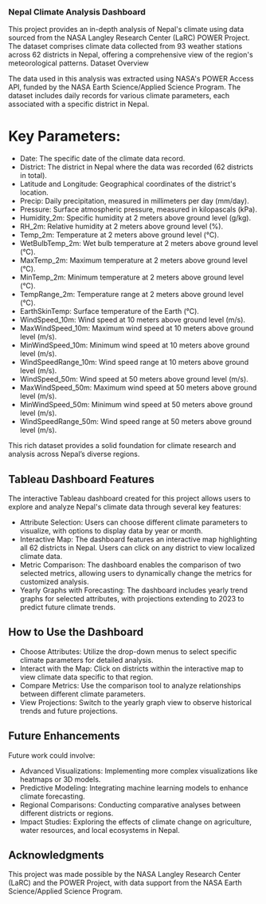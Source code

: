 ### Nepal Climate Analysis Dashboard

This project provides an in-depth analysis of Nepal's climate using data sourced from the NASA Langley Research Center (LaRC) POWER Project. The dataset comprises climate data collected from 93 weather stations across 62 districts in Nepal, offering a comprehensive view of the region's meteorological patterns.
Dataset Overview

The data used in this analysis was extracted using NASA's POWER Access API, funded by the NASA Earth Science/Applied Science Program. The dataset includes daily records for various climate parameters, each associated with a specific district in Nepal.
# Key Parameters:

  - Date: The specific date of the climate data record.
  - District: The district in Nepal where the data was recorded (62 districts in total).
  - Latitude and Longitude: Geographical coordinates of the district's location.
  - Precip: Daily precipitation, measured in millimeters per day (mm/day).
  - Pressure: Surface atmospheric pressure, measured in kilopascals (kPa).
  - Humidity_2m: Specific humidity at 2 meters above ground level (g/kg).
  - RH_2m: Relative humidity at 2 meters above ground level (%).
  - Temp_2m: Temperature at 2 meters above ground level (°C).
  - WetBulbTemp_2m: Wet bulb temperature at 2 meters above ground level (°C).
  - MaxTemp_2m: Maximum temperature at 2 meters above ground level (°C).
  - MinTemp_2m: Minimum temperature at 2 meters above ground level (°C).
  - TempRange_2m: Temperature range at 2 meters above ground level (°C).
  - EarthSkinTemp: Surface temperature of the Earth (°C).
  - WindSpeed_10m: Wind speed at 10 meters above ground level (m/s).
  - MaxWindSpeed_10m: Maximum wind speed at 10 meters above ground level (m/s).
  - MinWindSpeed_10m: Minimum wind speed at 10 meters above ground level (m/s).
  - WindSpeedRange_10m: Wind speed range at 10 meters above ground level (m/s).
  - WindSpeed_50m: Wind speed at 50 meters above ground level (m/s).
  - MaxWindSpeed_50m: Maximum wind speed at 50 meters above ground level (m/s).
  - MinWindSpeed_50m: Minimum wind speed at 50 meters above ground level (m/s).
  - WindSpeedRange_50m: Wind speed range at 50 meters above ground level (m/s).

This rich dataset provides a solid foundation for climate research and analysis across Nepal’s diverse regions.

## Tableau Dashboard Features

The interactive Tableau dashboard created for this project allows users to explore and analyze Nepal's climate data through several key features:

  - Attribute Selection: Users can choose different climate parameters to visualize, with options to display data by year or month.
  - Interactive Map: The dashboard features an interactive map highlighting all 62 districts in Nepal. Users can click on any district to view localized climate data.
  - Metric Comparison: The dashboard enables the comparison of two selected metrics, allowing users to dynamically change the metrics for customized analysis.
  - Yearly Graphs with Forecasting: The dashboard includes yearly trend graphs for selected attributes, with projections extending to 2023 to predict future climate trends.

## How to Use the Dashboard

  - Choose Attributes: Utilize the drop-down menus to select specific climate parameters for detailed analysis.
  - Interact with the Map: Click on districts within the interactive map to view climate data specific to that region.
  - Compare Metrics: Use the comparison tool to analyze relationships between different climate parameters.
  - View Projections: Switch to the yearly graph view to observe historical trends and future projections.

## Future Enhancements

Future work could involve:

  - Advanced Visualizations: Implementing more complex visualizations like heatmaps or 3D models.
  - Predictive Modeling: Integrating machine learning models to enhance climate forecasting.
  - Regional Comparisons: Conducting comparative analyses between different districts or regions.
  - Impact Studies: Exploring the effects of climate change on agriculture, water resources, and local ecosystems in Nepal.

## Acknowledgments

This project was made possible by the NASA Langley Research Center (LaRC) and the POWER Project, with data support from the NASA Earth Science/Applied Science Program.
